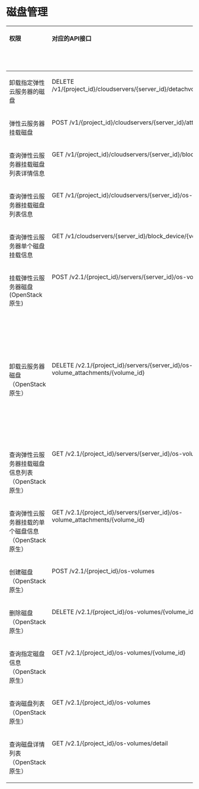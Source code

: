 # 磁盘管理<a name="ecs_06_0010"></a>

<a name="table88951955182420"></a>
<table><thead align="left"><tr id="row2670183317019"><th class="cellrowborder" valign="top" width="12.121212121212121%" id="mcps1.1.7.1.1"><p id="p1959712364512"><a name="p1959712364512"></a><a name="p1959712364512"></a>权限</p>
</th>
<th class="cellrowborder" valign="top" width="29.04290429042904%" id="mcps1.1.7.1.2"><p id="p8402164419019"><a name="p8402164419019"></a><a name="p8402164419019"></a>对应的API接口</p>
</th>
<th class="cellrowborder" valign="top" width="22.142214221422144%" id="mcps1.1.7.1.3"><p id="p2040214445018"><a name="p2040214445018"></a><a name="p2040214445018"></a>授权项（Action）</p>
</th>
<th class="cellrowborder" valign="top" width="18.271827182718273%" id="mcps1.1.7.1.4"><p id="p22519318453"><a name="p22519318453"></a><a name="p22519318453"></a>依赖的授权项</p>
</th>
<th class="cellrowborder" valign="top" width="10.181018101810182%" id="mcps1.1.7.1.5"><p id="p84029445019"><a name="p84029445019"></a><a name="p84029445019"></a>IAM项目</p>
<p id="p12578131324712"><a name="p12578131324712"></a><a name="p12578131324712"></a>(Project)</p>
</th>
<th class="cellrowborder" valign="top" width="8.24082408240824%" id="mcps1.1.7.1.6"><p id="p1999212348459"><a name="p1999212348459"></a><a name="p1999212348459"></a>企业项目</p>
<p id="p1026502118478"><a name="p1026502118478"></a><a name="p1026502118478"></a>(Enterprise Project)</p>
</th>
</tr>
</thead>
<tbody><tr id="row1893621632116"><td class="cellrowborder" valign="top" width="12.121212121212121%" headers="mcps1.1.7.1.1 "><p id="p46472315137"><a name="p46472315137"></a><a name="p46472315137"></a>卸载指定弹性云服务器的磁盘</p>
</td>
<td class="cellrowborder" valign="top" width="29.04290429042904%" headers="mcps1.1.7.1.2 "><p id="p865419331215"><a name="p865419331215"></a><a name="p865419331215"></a>DELETE /v1/{project_id}/cloudservers/{server_id}/detachvolume/{attachment_id}</p>
</td>
<td class="cellrowborder" valign="top" width="22.142214221422144%" headers="mcps1.1.7.1.3 "><p id="p19414139181712"><a name="p19414139181712"></a><a name="p19414139181712"></a>ecs:cloudServers:detachVolume</p>
</td>
<td class="cellrowborder" valign="top" width="18.271827182718273%" headers="mcps1.1.7.1.4 "><p id="p1653821612139"><a name="p1653821612139"></a><a name="p1653821612139"></a>-</p>
</td>
<td class="cellrowborder" valign="top" width="10.181018101810182%" headers="mcps1.1.7.1.5 "><p id="p533531191217"><a name="p533531191217"></a><a name="p533531191217"></a>√</p>
</td>
<td class="cellrowborder" valign="top" width="8.24082408240824%" headers="mcps1.1.7.1.6 "><p id="p63353120124"><a name="p63353120124"></a><a name="p63353120124"></a>√</p>
</td>
</tr>
<tr id="row15734520162118"><td class="cellrowborder" valign="top" width="12.121212121212121%" headers="mcps1.1.7.1.1 "><p id="p9647193101310"><a name="p9647193101310"></a><a name="p9647193101310"></a><span id="text06111723563"><a name="text06111723563"></a><a name="text06111723563"></a>弹性云服务器</span>挂载磁盘</p>
</td>
<td class="cellrowborder" valign="top" width="29.04290429042904%" headers="mcps1.1.7.1.2 "><p id="p3654133142110"><a name="p3654133142110"></a><a name="p3654133142110"></a>POST /v1/{project_id}/cloudservers/{server_id}/attachvolume</p>
</td>
<td class="cellrowborder" valign="top" width="22.142214221422144%" headers="mcps1.1.7.1.3 "><p id="p14731162881716"><a name="p14731162881716"></a><a name="p14731162881716"></a>ecs:cloudServers:attach</p>
</td>
<td class="cellrowborder" valign="top" width="18.271827182718273%" headers="mcps1.1.7.1.4 "><p id="p49761529101710"><a name="p49761529101710"></a><a name="p49761529101710"></a>evs:volumes:use</p>
</td>
<td class="cellrowborder" valign="top" width="10.181018101810182%" headers="mcps1.1.7.1.5 "><p id="p16163112051410"><a name="p16163112051410"></a><a name="p16163112051410"></a>√</p>
</td>
<td class="cellrowborder" valign="top" width="8.24082408240824%" headers="mcps1.1.7.1.6 "><p id="p14163152041419"><a name="p14163152041419"></a><a name="p14163152041419"></a>√</p>
</td>
</tr>
<tr id="row19372485254"><td class="cellrowborder" valign="top" width="12.121212121212121%" headers="mcps1.1.7.1.1 "><p id="p36473361311"><a name="p36473361311"></a><a name="p36473361311"></a>查询弹性云服务器挂载磁盘列表详情信息</p>
</td>
<td class="cellrowborder" valign="top" width="29.04290429042904%" headers="mcps1.1.7.1.2 "><p id="p173726811250"><a name="p173726811250"></a><a name="p173726811250"></a>GET /v1/{project_id}/cloudservers/{server_id}/block_device</p>
</td>
<td class="cellrowborder" valign="top" width="22.142214221422144%" headers="mcps1.1.7.1.3 "><p id="p19869172571911"><a name="p19869172571911"></a><a name="p19869172571911"></a>ecs:cloudServers:get</p>
</td>
<td class="cellrowborder" valign="top" width="18.271827182718273%" headers="mcps1.1.7.1.4 "><p id="p253831614134"><a name="p253831614134"></a><a name="p253831614134"></a>-</p>
</td>
<td class="cellrowborder" valign="top" width="10.181018101810182%" headers="mcps1.1.7.1.5 "><p id="p215302171418"><a name="p215302171418"></a><a name="p215302171418"></a>√</p>
</td>
<td class="cellrowborder" valign="top" width="8.24082408240824%" headers="mcps1.1.7.1.6 "><p id="p8153132110142"><a name="p8153132110142"></a><a name="p8153132110142"></a>√</p>
</td>
</tr>
<tr id="row1860721413253"><td class="cellrowborder" valign="top" width="12.121212121212121%" headers="mcps1.1.7.1.1 "><p id="p264712315138"><a name="p264712315138"></a><a name="p264712315138"></a>查询弹性云服务器挂载磁盘列表信息</p>
</td>
<td class="cellrowborder" valign="top" width="29.04290429042904%" headers="mcps1.1.7.1.2 "><p id="p196071514102517"><a name="p196071514102517"></a><a name="p196071514102517"></a>GET /v1/{project_id}/cloudservers/{server_id}/os-volume_attachments</p>
</td>
<td class="cellrowborder" valign="top" width="22.142214221422144%" headers="mcps1.1.7.1.3 "><p id="p918252719191"><a name="p918252719191"></a><a name="p918252719191"></a>ecs:cloudServers:get</p>
</td>
<td class="cellrowborder" valign="top" width="18.271827182718273%" headers="mcps1.1.7.1.4 "><p id="p853831612137"><a name="p853831612137"></a><a name="p853831612137"></a>-</p>
</td>
<td class="cellrowborder" valign="top" width="10.181018101810182%" headers="mcps1.1.7.1.5 "><p id="p168114222146"><a name="p168114222146"></a><a name="p168114222146"></a>√</p>
</td>
<td class="cellrowborder" valign="top" width="8.24082408240824%" headers="mcps1.1.7.1.6 "><p id="p7811922181412"><a name="p7811922181412"></a><a name="p7811922181412"></a>√</p>
</td>
</tr>
<tr id="row136039493553"><td class="cellrowborder" valign="top" width="12.121212121212121%" headers="mcps1.1.7.1.1 "><p id="p19647733137"><a name="p19647733137"></a><a name="p19647733137"></a>查询<span id="text7402624265"><a name="text7402624265"></a><a name="text7402624265"></a>弹性云服务器</span>单个磁盘挂载信息</p>
</td>
<td class="cellrowborder" valign="top" width="29.04290429042904%" headers="mcps1.1.7.1.2 "><p id="ecs_02_1404_p248418710335"><a name="ecs_02_1404_p248418710335"></a><a name="ecs_02_1404_p248418710335"></a>GET /v1/cloudservers/{server_id}/block_device/{volume_id}</p>
</td>
<td class="cellrowborder" valign="top" width="22.142214221422144%" headers="mcps1.1.7.1.3 "><p id="p03113282193"><a name="p03113282193"></a><a name="p03113282193"></a>ecs:cloudServers:get</p>
</td>
<td class="cellrowborder" valign="top" width="18.271827182718273%" headers="mcps1.1.7.1.4 "><p id="p5538101610134"><a name="p5538101610134"></a><a name="p5538101610134"></a>-</p>
</td>
<td class="cellrowborder" valign="top" width="10.181018101810182%" headers="mcps1.1.7.1.5 "><p id="p317872319146"><a name="p317872319146"></a><a name="p317872319146"></a>√</p>
</td>
<td class="cellrowborder" valign="top" width="8.24082408240824%" headers="mcps1.1.7.1.6 "><p id="p1117882315143"><a name="p1117882315143"></a><a name="p1117882315143"></a>√</p>
</td>
</tr>
<tr id="row18432110194915"><td class="cellrowborder" valign="top" width="12.121212121212121%" headers="mcps1.1.7.1.1 "><p id="p206470318138"><a name="p206470318138"></a><a name="p206470318138"></a>挂载弹性云服务器磁盘(OpenStack原生)</p>
</td>
<td class="cellrowborder" valign="top" width="29.04290429042904%" headers="mcps1.1.7.1.2 "><p id="p14236125619354"><a name="p14236125619354"></a><a name="p14236125619354"></a>POST /v2.1/{project_id}/servers/{server_id}/os-volume_attachments</p>
</td>
<td class="cellrowborder" valign="top" width="22.142214221422144%" headers="mcps1.1.7.1.3 "><p id="p1299043519196"><a name="p1299043519196"></a><a name="p1299043519196"></a>ecs:serverVolumeAttachments:create</p>
</td>
<td class="cellrowborder" valign="top" width="18.271827182718273%" headers="mcps1.1.7.1.4 "><p id="p58973374195"><a name="p58973374195"></a><a name="p58973374195"></a>ecs:serverVolumes:use</p>
<p id="p135414379191"><a name="p135414379191"></a><a name="p135414379191"></a>evs:volumes:list</p>
<p id="p1289115385198"><a name="p1289115385198"></a><a name="p1289115385198"></a>evs:volumes:get</p>
<p id="p18620139101919"><a name="p18620139101919"></a><a name="p18620139101919"></a>evs:volumes:update</p>
<p id="p10356144013199"><a name="p10356144013199"></a><a name="p10356144013199"></a>evs:volumes:attach</p>
<p id="p132091041171915"><a name="p132091041171915"></a><a name="p132091041171915"></a>evs:volumes:manage</p>
</td>
<td class="cellrowborder" valign="top" width="10.181018101810182%" headers="mcps1.1.7.1.5 "><p id="p16339125181119"><a name="p16339125181119"></a><a name="p16339125181119"></a>√</p>
</td>
<td class="cellrowborder" valign="top" width="8.24082408240824%" headers="mcps1.1.7.1.6 "><p id="p633919516113"><a name="p633919516113"></a><a name="p633919516113"></a>×</p>
</td>
</tr>
<tr id="row74321703496"><td class="cellrowborder" valign="top" width="12.121212121212121%" headers="mcps1.1.7.1.1 "><p id="p146473331315"><a name="p146473331315"></a><a name="p146473331315"></a>卸载云服务器磁盘（OpenStack原生）</p>
</td>
<td class="cellrowborder" valign="top" width="29.04290429042904%" headers="mcps1.1.7.1.2 "><p id="p1297435133610"><a name="p1297435133610"></a><a name="p1297435133610"></a>DELETE /v2.1/{project_id}/servers/{server_id}/os-volume_attachments/{volume_id}</p>
</td>
<td class="cellrowborder" valign="top" width="22.142214221422144%" headers="mcps1.1.7.1.3 "><p id="p11938125012193"><a name="p11938125012193"></a><a name="p11938125012193"></a>ecs:serverVolumeAttachments:delete</p>
</td>
<td class="cellrowborder" valign="top" width="18.271827182718273%" headers="mcps1.1.7.1.4 "><p id="p13143953151911"><a name="p13143953151911"></a><a name="p13143953151911"></a>ecs:serverVolumes:use</p>
<p id="p14984953171919"><a name="p14984953171919"></a><a name="p14984953171919"></a>evs:volumes:list</p>
<p id="p136541654161918"><a name="p136541654161918"></a><a name="p136541654161918"></a>evs:volumes:get</p>
<p id="p2031445541913"><a name="p2031445541913"></a><a name="p2031445541913"></a>evs:volumes:update</p>
<p id="p523205641916"><a name="p523205641916"></a><a name="p523205641916"></a>evs:volumes:detach</p>
<p id="p1419516578191"><a name="p1419516578191"></a><a name="p1419516578191"></a>evs:volumes:manage</p>
</td>
<td class="cellrowborder" valign="top" width="10.181018101810182%" headers="mcps1.1.7.1.5 "><p id="p1298113031410"><a name="p1298113031410"></a><a name="p1298113031410"></a>√</p>
</td>
<td class="cellrowborder" valign="top" width="8.24082408240824%" headers="mcps1.1.7.1.6 "><p id="p19863015148"><a name="p19863015148"></a><a name="p19863015148"></a>×</p>
</td>
</tr>
<tr id="row74328064918"><td class="cellrowborder" valign="top" width="12.121212121212121%" headers="mcps1.1.7.1.1 "><p id="p14647738134"><a name="p14647738134"></a><a name="p14647738134"></a>查询弹性云服务器挂载磁盘信息列表（OpenStack原生）</p>
</td>
<td class="cellrowborder" valign="top" width="29.04290429042904%" headers="mcps1.1.7.1.2 "><p id="p260410182367"><a name="p260410182367"></a><a name="p260410182367"></a>GET /v2.1/{project_id}/servers/{server_id}/os-volume_attachments</p>
</td>
<td class="cellrowborder" valign="top" width="22.142214221422144%" headers="mcps1.1.7.1.3 "><p id="p1268258205"><a name="p1268258205"></a><a name="p1268258205"></a>ecs:serverVolumeAttachments:list</p>
</td>
<td class="cellrowborder" valign="top" width="18.271827182718273%" headers="mcps1.1.7.1.4 "><p id="p102003618205"><a name="p102003618205"></a><a name="p102003618205"></a>ecs:serverVolumes:use</p>
<p id="p2241137152020"><a name="p2241137152020"></a><a name="p2241137152020"></a>ecs:servers:get</p>
</td>
<td class="cellrowborder" valign="top" width="10.181018101810182%" headers="mcps1.1.7.1.5 "><p id="p182673119147"><a name="p182673119147"></a><a name="p182673119147"></a>√</p>
</td>
<td class="cellrowborder" valign="top" width="8.24082408240824%" headers="mcps1.1.7.1.6 "><p id="p682611315145"><a name="p682611315145"></a><a name="p682611315145"></a>×</p>
</td>
</tr>
<tr id="row1434619574918"><td class="cellrowborder" valign="top" width="12.121212121212121%" headers="mcps1.1.7.1.1 "><p id="p1364733121315"><a name="p1364733121315"></a><a name="p1364733121315"></a>查询弹性云服务器挂载的单个磁盘信息（OpenStack原生）</p>
</td>
<td class="cellrowborder" valign="top" width="29.04290429042904%" headers="mcps1.1.7.1.2 "><p id="p15134624103611"><a name="p15134624103611"></a><a name="p15134624103611"></a>GET /v2.1/{project_id}/servers/{server_id}/os-volume_attachments/{volume_id}</p>
</td>
<td class="cellrowborder" valign="top" width="22.142214221422144%" headers="mcps1.1.7.1.3 "><p id="p192649146206"><a name="p192649146206"></a><a name="p192649146206"></a>ecs:serverVolumeAttachments:get</p>
</td>
<td class="cellrowborder" valign="top" width="18.271827182718273%" headers="mcps1.1.7.1.4 "><p id="p19538181619134"><a name="p19538181619134"></a><a name="p19538181619134"></a>ecs:serverVolumes:use</p>
</td>
<td class="cellrowborder" valign="top" width="10.181018101810182%" headers="mcps1.1.7.1.5 "><p id="p1739320333146"><a name="p1739320333146"></a><a name="p1739320333146"></a>√</p>
</td>
<td class="cellrowborder" valign="top" width="8.24082408240824%" headers="mcps1.1.7.1.6 "><p id="p1839310332144"><a name="p1839310332144"></a><a name="p1839310332144"></a>×</p>
</td>
</tr>
<tr id="row1976111120493"><td class="cellrowborder" valign="top" width="12.121212121212121%" headers="mcps1.1.7.1.1 "><p id="p1264718321317"><a name="p1264718321317"></a><a name="p1264718321317"></a>创建磁盘（OpenStack原生）</p>
</td>
<td class="cellrowborder" valign="top" width="29.04290429042904%" headers="mcps1.1.7.1.2 "><p id="p6189165412361"><a name="p6189165412361"></a><a name="p6189165412361"></a>POST /v2.1/{project_id}/os-volumes</p>
</td>
<td class="cellrowborder" valign="top" width="22.142214221422144%" headers="mcps1.1.7.1.3 "><p id="p1551641914204"><a name="p1551641914204"></a><a name="p1551641914204"></a>ecs:serverVolumes:use</p>
</td>
<td class="cellrowborder" valign="top" width="18.271827182718273%" headers="mcps1.1.7.1.4 "><p id="p115381816191310"><a name="p115381816191310"></a><a name="p115381816191310"></a>evs:volumes:create</p>
</td>
<td class="cellrowborder" valign="top" width="10.181018101810182%" headers="mcps1.1.7.1.5 "><p id="p1166123571417"><a name="p1166123571417"></a><a name="p1166123571417"></a>√</p>
</td>
<td class="cellrowborder" valign="top" width="8.24082408240824%" headers="mcps1.1.7.1.6 "><p id="p3166153511413"><a name="p3166153511413"></a><a name="p3166153511413"></a>×</p>
</td>
</tr>
<tr id="row14762113499"><td class="cellrowborder" valign="top" width="12.121212121212121%" headers="mcps1.1.7.1.1 "><p id="p764713181313"><a name="p764713181313"></a><a name="p764713181313"></a>删除磁盘（OpenStack原生）</p>
</td>
<td class="cellrowborder" valign="top" width="29.04290429042904%" headers="mcps1.1.7.1.2 "><p id="p20452165923617"><a name="p20452165923617"></a><a name="p20452165923617"></a>DELETE /v2.1/{project_id}/os-volumes/{volume_id}</p>
</td>
<td class="cellrowborder" valign="top" width="22.142214221422144%" headers="mcps1.1.7.1.3 "><p id="p366219489208"><a name="p366219489208"></a><a name="p366219489208"></a>ecs:serverVolumes:use</p>
</td>
<td class="cellrowborder" valign="top" width="18.271827182718273%" headers="mcps1.1.7.1.4 "><p id="p035864616203"><a name="p035864616203"></a><a name="p035864616203"></a>evs:volumes:get</p>
<p id="p7446747192011"><a name="p7446747192011"></a><a name="p7446747192011"></a>evs:volumes:delete</p>
</td>
<td class="cellrowborder" valign="top" width="10.181018101810182%" headers="mcps1.1.7.1.5 "><p id="p753912365142"><a name="p753912365142"></a><a name="p753912365142"></a>√</p>
</td>
<td class="cellrowborder" valign="top" width="8.24082408240824%" headers="mcps1.1.7.1.6 "><p id="p18539103681419"><a name="p18539103681419"></a><a name="p18539103681419"></a>×</p>
</td>
</tr>
<tr id="row97710116497"><td class="cellrowborder" valign="top" width="12.121212121212121%" headers="mcps1.1.7.1.1 "><p id="p1364712318132"><a name="p1364712318132"></a><a name="p1364712318132"></a>查询指定磁盘信息（OpenStack原生）</p>
</td>
<td class="cellrowborder" valign="top" width="29.04290429042904%" headers="mcps1.1.7.1.2 "><p id="p179594113716"><a name="p179594113716"></a><a name="p179594113716"></a>GET /v2.1/{project_id}/os-volumes/{volume_id}</p>
</td>
<td class="cellrowborder" valign="top" width="22.142214221422144%" headers="mcps1.1.7.1.3 "><p id="p19632105372017"><a name="p19632105372017"></a><a name="p19632105372017"></a>ecs:serverVolumes:use</p>
</td>
<td class="cellrowborder" valign="top" width="18.271827182718273%" headers="mcps1.1.7.1.4 "><p id="p253816169132"><a name="p253816169132"></a><a name="p253816169132"></a>evs:volumes:get</p>
</td>
<td class="cellrowborder" valign="top" width="10.181018101810182%" headers="mcps1.1.7.1.5 "><p id="p1969023791415"><a name="p1969023791415"></a><a name="p1969023791415"></a>√</p>
</td>
<td class="cellrowborder" valign="top" width="8.24082408240824%" headers="mcps1.1.7.1.6 "><p id="p1169013731413"><a name="p1169013731413"></a><a name="p1169013731413"></a>×</p>
</td>
</tr>
<tr id="row37741114911"><td class="cellrowborder" valign="top" width="12.121212121212121%" headers="mcps1.1.7.1.1 "><p id="p664733161310"><a name="p664733161310"></a><a name="p664733161310"></a>查询磁盘列表（OpenStack原生）</p>
</td>
<td class="cellrowborder" valign="top" width="29.04290429042904%" headers="mcps1.1.7.1.2 "><p id="p984217813370"><a name="p984217813370"></a><a name="p984217813370"></a>GET /v2.1/{project_id}/os-volumes</p>
</td>
<td class="cellrowborder" valign="top" width="22.142214221422144%" headers="mcps1.1.7.1.3 "><p id="p1830611162111"><a name="p1830611162111"></a><a name="p1830611162111"></a>ecs:serverVolumes:use</p>
</td>
<td class="cellrowborder" valign="top" width="18.271827182718273%" headers="mcps1.1.7.1.4 "><p id="p10421359192014"><a name="p10421359192014"></a><a name="p10421359192014"></a>evs:volumes:get</p>
<p id="p378714590208"><a name="p378714590208"></a><a name="p378714590208"></a>evs:volumes:list</p>
</td>
<td class="cellrowborder" valign="top" width="10.181018101810182%" headers="mcps1.1.7.1.5 "><p id="p14203203941413"><a name="p14203203941413"></a><a name="p14203203941413"></a>√</p>
</td>
<td class="cellrowborder" valign="top" width="8.24082408240824%" headers="mcps1.1.7.1.6 "><p id="p132031939181420"><a name="p132031939181420"></a><a name="p132031939181420"></a>×</p>
</td>
</tr>
<tr id="row43471056491"><td class="cellrowborder" valign="top" width="12.121212121212121%" headers="mcps1.1.7.1.1 "><p id="p13647123121319"><a name="p13647123121319"></a><a name="p13647123121319"></a>查询磁盘详情列表（OpenStack原生）</p>
</td>
<td class="cellrowborder" valign="top" width="29.04290429042904%" headers="mcps1.1.7.1.2 "><p id="p1125381323710"><a name="p1125381323710"></a><a name="p1125381323710"></a>GET /v2.1/{project_id}/os-volumes/detail</p>
</td>
<td class="cellrowborder" valign="top" width="22.142214221422144%" headers="mcps1.1.7.1.3 "><p id="p6367889213"><a name="p6367889213"></a><a name="p6367889213"></a>ecs:serverVolumes:use</p>
</td>
<td class="cellrowborder" valign="top" width="18.271827182718273%" headers="mcps1.1.7.1.4 "><p id="p112015612116"><a name="p112015612116"></a><a name="p112015612116"></a>evs:volumes:get</p>
<p id="p6162207172119"><a name="p6162207172119"></a><a name="p6162207172119"></a>evs:volumes:list</p>
</td>
<td class="cellrowborder" valign="top" width="10.181018101810182%" headers="mcps1.1.7.1.5 "><p id="p1726916409147"><a name="p1726916409147"></a><a name="p1726916409147"></a>√</p>
</td>
<td class="cellrowborder" valign="top" width="8.24082408240824%" headers="mcps1.1.7.1.6 "><p id="p12269154011420"><a name="p12269154011420"></a><a name="p12269154011420"></a>×</p>
</td>
</tr>
</tbody>
</table>

